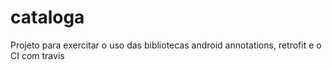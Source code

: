 # cataloga
Projeto para exercitar o uso das bibliotecas android annotations, retrofit e o CI com travis
